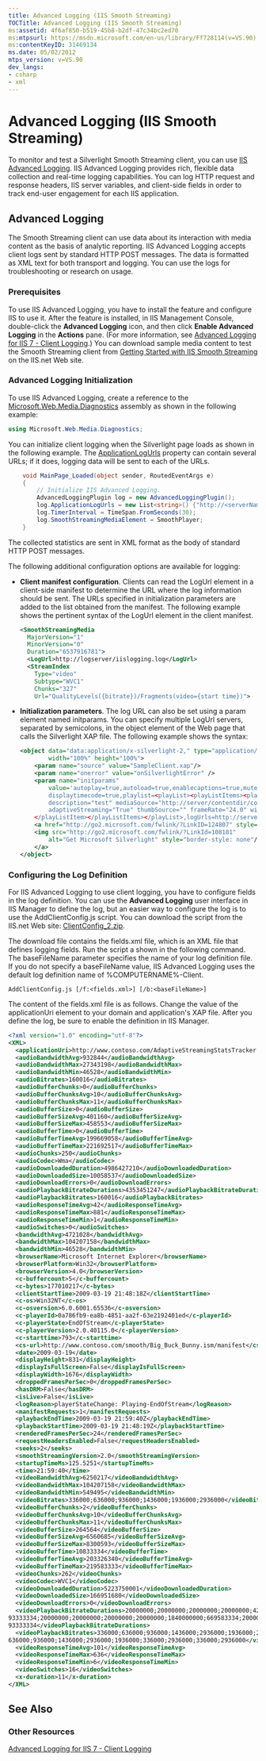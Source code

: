 ```yaml
---
title: Advanced Logging (IIS Smooth Streaming)
TOCTitle: Advanced Logging (IIS Smooth Streaming)
ms:assetid: 4f6af850-b519-45b8-b2df-47c34bc2ed70
ms:mtpsurl: https://msdn.microsoft.com/en-us/library/Ff728114(v=VS.90)
ms:contentKeyID: 31469134
ms.date: 05/02/2012
mtps_version: v=VS.90
dev_langs:
- csharp
- xml
---
```


# Advanced Logging (IIS Smooth Streaming)

To monitor and test a Silverlight Smooth Streaming client, you can use [IIS Advanced Logging](https://go.microsoft.com/fwlink/?linkid=230674). IIS Advanced Logging provides rich, flexible data collection and real-time logging capabilities. You can log HTTP request and response headers, IIS server variables, and client-side fields in order to track end-user engagement for each IIS application.

## Advanced Logging

The Smooth Streaming client can use data about its interaction with media content as the basis of analytic reporting. IIS Advanced Logging accepts client logs sent by standard HTTP POST messages. The data is formatted as XML text for both transport and logging. You can use the logs for troubleshooting or research on usage.

### Prerequisites

To use IIS Advanced Logging, you have to install the feature and configure IIS to use it. After the feature is installed, in IIS Management Console, double-click the **Advanced Logging** icon, and then click **Enable Advanced Logging** in the **Actions** pane. (For more information, see [Advanced Logging for IIS 7 - Client Logging](https://go.microsoft.com/fwlink/?linkid=230676).) You can download sample media content to test the Smooth Streaming client from [Getting Started with IIS Smooth Streaming](https://go.microsoft.com/fwlink/?linkid=230677) on the IIS.net Web site.

### Advanced Logging Initialization

To use IIS Advanced Logging, create a reference to the [Microsoft.Web.Media.Diagnostics](microsoft-web-media-diagnostics-namespace_1.md) assembly as shown in the following example:

```csharp
using Microsoft.Web.Media.Diagnostics;
```

You can initialize client logging when the Silverlight page loads as shown in the following example. The [ApplicationLogUrls](advancedloggingplugin-applicationlogurls-property-microsoft-web-media-diagnostics_1.md) property can contain several URLs; if it does, logging data will be sent to each of the URLs.

```csharp
    void MainPage_Loaded(object sender, RoutedEventArgs e)
    {
        // Initialize IIS Advanced Logging.
        AdvancedLoggingPlugin log = new AdvancedLoggingPlugin();
        log.ApplicationLogUrls = new List<string>() {"http://<serverName>/newLog.log"};
        log.TimerInterval = TimeSpan.FromSeconds(30);
        log.SmoothStreamingMediaElement = SmoothPlayer;
    }
```

The collected statistics are sent in XML format as the body of standard HTTP POST messages.

The following additional configuration options are available for logging:

  - **Client manifest configuration**. Clients can read the LogUrl element in a client-side manifest to determine the URL where the log information should be sent. The URLs specified in initialization parameters are added to the list obtained from the manifest. The following example shows the pertinent syntax of the LogUrl element in the client manifest.
    
    ``` xml
    <SmoothStreamingMedia
      MajorVersion="1"
      MinorVersion="0"
      Duration="6537916781">
      <LogUrl>http://logserver/iislogging.log</LogUrl>
      <StreamIndex
        Type="video"
        Subtype="WVC1"
        Chunks="327"
        Url="QualityLevels({bitrate})/Fragments(video={start time})">
    ```

  - **Initialization parameters**. The log URL can also be set using a param element named initparams. You can specify multiple LogUrl servers, separated by semicolons, in the object element of the Web page that calls the Silverlight XAP file. The following example shows the syntax:
    
    ``` xml
    <object data="data:application/x-silverlight-2," type="application/x-silverlight-2" 
            width="100%" height="100%">
        <param name="source" value="SampleClient.xap"/>
        <param name="onerror" value="onSilverlightError" />
        <param name="initparams" 
            value='autoplay=true,autoload=true,enablecaptions=true,muted=false,
            displaytimecode=true,playlist=<playList><playListItems><playListItem title="test"
            description="test" mediaSource="http://server/contentdir/content.ism/manifest"
            adaptiveStreaming="True" thumbSource="" frameRate="24.0" width="512" height="384>
        </playListItem></playListItems></playList>,logUrls=http://server/contentdir/newLog.log' />
        <a href="http://go2.microsoft.com/fwlink/?LinkID=124807" style="text-decoration: none;">
        <img src="http://go2.microsoft.com/fwlink/?LinkId=108181" 
            alt="Get Microsoft Silverlight" style="border-style: none"/>
        </a>
    </object>
    ```

### Configuring the Log Definition

For IIS Advanced Logging to use client logging, you have to configure fields in the log definition. You can use the **Advanced Logging** user interface in IIS Manager to define the log, but an easier way to configure the log is to use the AddClientConfig.js script. You can download the script from the IIS.net Web site: [ClientConfig\_2.zip](http://learn.iis.net/file.axd?i=2168).

The download file contains the fields.xml file, which is an XML file that defines logging fields. Run the script a shown in the following command. The baseFileName parameter specifies the name of your log definition file. If you do not specify a baseFileName value, IIS Advanced Logging uses the default log definition name of %COMPUTERNAME%-Client.

    AddClientConfig.js [/f:<fields.xml>] [/b:<baseFileName>]

The content of the fields.xml file is as follows. Change the value of the applicationUri element to your domain and application's XAP file. After you define the log, be sure to enable the definition in IIS Manager.

``` xml
<?xml version="1.0" encoding="utf-8"?>
<XML>
  <applicationUri>http://www.contoso.com/AdaptiveStreamingStatsTracker.xap</applicationUri>
  <audioBandwidthAvg>932844</audioBandwidthAvg>
  <audioBandwidthMax>27343198</audioBandwidthMax>
  <audioBandwidthMin>46528</audioBandwidthMin>
  <audioBitrates>160016</audioBitrates>
  <audioBufferChunks>0</audioBufferChunks>
  <audioBufferChunksAvg>10</audioBufferChunksAvg>
  <audioBufferChunksMax>11</audioBufferChunksMax>
  <audioBufferSize>0</audioBufferSize>
  <audioBufferSizeAvg>401160</audioBufferSizeAvg>
  <audioBufferSizeMax>458553</audioBufferSizeMax>
  <audioBufferTime>0</audioBufferTime>
  <audioBufferTimeAvg>199669058</audioBufferTimeAvg>
  <audioBufferTimeMax>221692517</audioBufferTimeMax>
  <audioChunks>250</audioChunks>
  <audioCodec>Wma</audioCodec>
  <audioDownloadedDuration>4986427210</audioDownloadedDuration>
  <audioDownloadedSize>10058537</audioDownloadedSize>
  <audioDownloadErrors>0</audioDownloadErrors>
  <audioPlaybackBitrateDurations>4353451247</audioPlaybackBitrateDurations>
  <audioPlaybackBitrates>160016</audioPlaybackBitrates>
  <audioResponseTimeAvg>42</audioResponseTimeAvg>
  <audioResponseTimeMax>881</audioResponseTimeMax>
  <audioResponseTimeMin>1</audioResponseTimeMin>
  <audioSwitches>0</audioSwitches>
  <bandwidthAvg>4721028</bandwidthAvg>
  <bandwidthMax>104207158</bandwidthMax>
  <bandwidthMin>46528</bandwidthMin>
  <browserName>Microsoft Internet Explorer</browserName>
  <browserPlatform>Win32</browserPlatform>
  <browserVersion>4.0</browserVersion>
  <c-buffercount>5</c-buffercount>
  <c-bytes>177010217</c-bytes>
  <clientStartTime>2009-03-19 21:48:18Z</clientStartTime>
  <c-os>Win32NT</c-os>
  <c-osversion>6.0.6001.65536</c-osversion>
  <c-playerId>0a786fb9-ea8b-4851-aa2f-63e2192401ed</c-playerId>
  <c-playerState>EndOfStream</c-playerState>
  <c-playerVersion>2.0.40115.0</c-playerVersion>
  <c-starttime>793</c-starttime>
  <cs-url>http://www.contoso.com/smooth/Big_Buck_Bunny.ism/manifest</cs-url>
  <date>2009-03-19</date>
  <displayHeight>831</displayHeight>
  <displayIsFullScreen>False</displayIsFullScreen>
  <displayWidth>1676</displayWidth>
  <droppedFramesPerSec>0</droppedFramesPerSec>
  <hasDRM>False</hasDRM>
  <isLive>False</isLive>
  <logReason>playerStateChange: Playing-EndOfStream</logReason>
  <manifestRequests>1</manifestRequests>
  <playbackEndTime>2009-03-19 21:59:40Z</playbackEndTime>
  <playbackStartTime>2009-03-19 21:48:19Z</playbackStartTime>
  <renderedFramesPerSec>24</renderedFramesPerSec>
  <requestHeadersEnabled>False</requestHeadersEnabled>
  <seeks>2</seeks>
  <smoothStreamingVersion>2.0</smoothStreamingVersion>
  <startupTimeMs>125.5251</startupTimeMs>
  <time>21:59:40</time>
  <videoBandwidthAvg>6250217</videoBandwidthAvg>
  <videoBandwidthMax>104207158</videoBandwidthMax>
  <videoBandwidthMin>549495</videoBandwidthMin>
  <videoBitrates>336000;636000;936000;1436000;1936000;2936000</videoBitrates>
  <videoBufferChunks>2</videoBufferChunks>
  <videoBufferChunksAvg>10</videoBufferChunksAvg>
  <videoBufferChunksMax>11</videoBufferChunksMax>
  <videoBufferSize>264564</videoBufferSize>
  <videoBufferSizeAvg>6560685</videoBufferSizeAvg>
  <videoBufferSizeMax>8300593</videoBufferSizeMax>
  <videoBufferTime>10833334</videoBufferTime>
  <videoBufferTimeAvg>203326340</videoBufferTimeAvg>
  <videoBufferTimeMax>219583333</videoBufferTimeMax>
  <videoChunks>262</videoChunks>
  <videoCodec>WVC1</videoCodec>
  <videoDownloadedDuration>5223750001</videoDownloadedDuration>
  <videoDownloadedSize>166951680</videoDownloadedSize>
  <videoDownloadErrors>0</videoDownloadErrors>
  <videoPlaybackBitrateDurations>20000000;20000000;20000000;20000000;420000000;760000000;
93333334;20000000;20000000;20000000;20000000;1840000000;669583334;20000000;207916667;20000000;
93333334</videoPlaybackBitrateDurations>
  <videoPlaybackBitrates>336000;636000;936000;1436000;2936000;1936000;2936000;336000;
636000;936000;1436000;2936000;1936000;336000;2936000;336000;2936000</videoPlaybackBitrates>
  <videoResponseTimeAvg>101</videoResponseTimeAvg>
  <videoResponseTimeMax>636</videoResponseTimeMax>
  <videoResponseTimeMin>6</videoResponseTimeMin>
  <videoSwitches>16</videoSwitches>
  <x-duration>11</x-duration>
</XML>
```

## See Also

### Other Resources

[Advanced Logging for IIS 7 - Client Logging](https://go.microsoft.com/fwlink/?linkid=230676)

